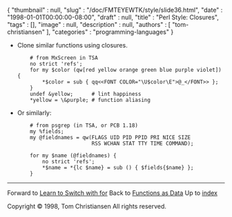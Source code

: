 {
   "thumbnail" : null,
   "slug" : "/doc/FMTEYEWTK/style/slide36.html",
   "date" : "1998-01-01T00:00:00-08:00",
   "draft" : null,
   "title" : "Perl Style: Closures",
   "tags" : [],
   "image" : null,
   "description" : null,
   "authors" : [
      "tom-christiansen"
   ],
   "categories" : "programming-languages"
}


-   Clone similar functions using closures.

            # from MxScreen in TSA
            no strict 'refs';
            for my $color (qw[red yellow orange green blue purple violet]) {
                *$color = sub { qq<<FONT COLOR="\U$color\E">@_</FONT>> };
            }
            undef &yellow;      # lint happiness
            *yellow = \&purple; # function aliasing

-   Or similarly:

            # from psgrep (in TSA, or PCB 1.18)
            my %fields;
            my @fieldnames = qw(FLAGS UID PID PPID PRI NICE SIZE
                                RSS WCHAN STAT TTY TIME COMMAND);

            for my $name (@fieldnames) {
                no strict 'refs';
                *$name = *{lc $name} = sub () { $fields{$name} };
            }

------------------------------------------------------------------------

Forward to [Learn to Switch with for](/doc/FMTEYEWTK/style/slide37.html)
Back to [Functions as Data](/doc/FMTEYEWTK/style/slide35.html)
Up to [index](/doc/FMTEYEWTK/style/slide-index.html)

Copyright © 1998, Tom Christiansen
All rights reserved.
